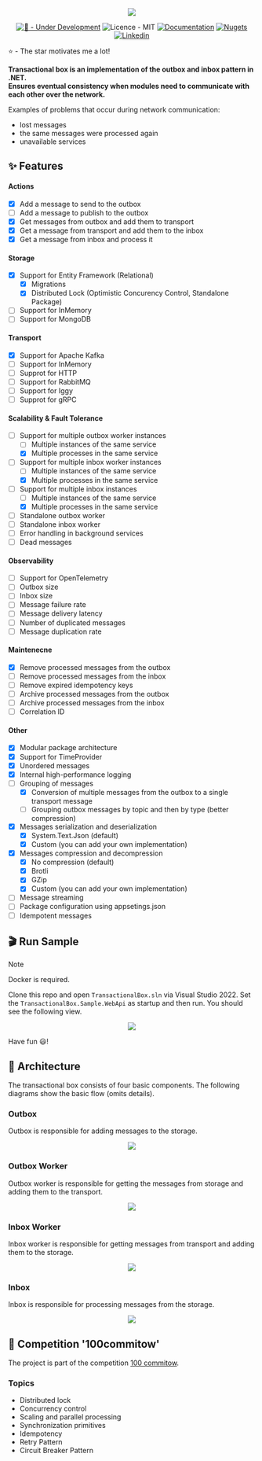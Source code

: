 <div align="center">
    <img src="assets/rounded-social-logo.png">
</div>

<div align="center">

[![🚧 - Under Development](https://img.shields.io/badge/🚧-Under_Development-orange)](https://)
![Licence - MIT](https://img.shields.io/badge/Licence-MIT-2ea44f)
[![Documentation](https://img.shields.io/badge/Documentation-2ea44f?logo=googledocs&logoColor=white)](https://transactionalbox.com/)
[![Nugets](https://img.shields.io/badge/Nugets-2ea44f?logo=nuget)](https://www.nuget.org/packages?q=TransactionalBox)
[![Linkedin](https://img.shields.io/badge/Linkedin-2ea44f?logo=linkedin)](https://www.linkedin.com/in/adimiko/)

</div>

:star: - The star motivates me a lot!   

**Transactional box is an implementation of the outbox and inbox pattern in .NET.**   
**Ensures eventual consistency when modules need to communicate with each other over the network.**

Examples of problems that occur during network communication:
- lost messages
- the same messages were processed again
- unavailable services

## ✨ Features
#### Actions
- [x] Add a message to send to the outbox
- [ ] Add a message to publish to the outbox
- [x] Get messages from outbox and add them to transport
- [x] Get a message from transport and add them to the inbox
- [x] Get a message from inbox and process it

#### Storage
- [x] Support for Entity Framework (Relational)
    - [x] Migrations
    - [X] Distributed Lock (Optimistic Concurency Control, Standalone Package)
- [ ] Support for InMemory
- [ ] Support for MongoDB

#### Transport
- [x] Support for Apache Kafka
- [ ] Support for InMemory
- [ ] Supprot for HTTP
- [ ] Support for RabbitMQ
- [ ] Support for Iggy
- [ ] Supprot for gRPC

#### Scalability & Fault Tolerance
- [ ] Support for multiple outbox worker instances
    - [ ] Multiple instances of the same service 
    - [x] Multiple processes in the same service
- [ ] Support for multiple inbox worker instances
    - [ ] Multiple instances of the same service 
    - [x] Multiple processes in the same service
- [ ] Support for multiple inbox instances
    - [ ] Multiple instances of the same service 
    - [x] Multiple processes in the same service
- [ ] Standalone outbox worker
- [ ] Standalone inbox worker
- [ ] Error handling in background services
- [ ] Dead messages

#### Observability
- [ ] Support for OpenTelemetry
- [ ] Outbox size
- [ ] Inbox size
- [ ] Message failure rate
- [ ] Message delivery latency
- [ ] Number of duplicated messages
- [ ] Message duplication rate

#### Maintenecne
- [x] Remove processed messages from the outbox
- [ ] Remove processed messages from the inbox
- [ ] Remove expired idempotency keys
- [ ] Archive processed messages from the outbox
- [ ] Archive processed messages from the inbox
- [ ] Correlation ID

#### Other
- [x] Modular package architecture
- [x] Support for TimeProvider
- [x] Unordered messages
- [X] Internal high-performance logging
- [ ] Grouping of messages
    - [x] Conversion of multiple messages from the outbox to a single transport message
    - [ ] Grouping outbox messages by topic and then by type (better compression)
- [X] Messages serialization and deserialization
    - [X] System.Text.Json (default)
    - [x] Custom (you can add your own implementation)
- [x] Messages compression and decompression
    - [X] No compression (default)
    - [X] Brotli
    - [x] GZip
    - [x] Custom (you can add your own implementation)
- [ ] Message streaming
- [ ] Package configuration using appsetings.json
- [ ] Idempotent messages

## :clapper: Run Sample
> [!NOTE]
> Docker is required.

Clone this repo and open `TransactionalBox.sln` via Visual Studio 2022. Set the `TransactionalBox.Sample.WebApi` as startup and then run. You should see the following view.

<div align="center">
    <img src="assets/samples/web-api-sample.png">
</div>

Have fun :smiley:!

## :european_castle: Architecture
The transactional box consists of four basic components.
The following diagrams show the basic flow (omits details).

### Outbox
Outbox is responsible for adding messages to the storage.
<div align="center">
    <img src="assets/diagrams/diagram-outbox.png">
</div>

### Outbox Worker
Outbox worker is responsible for getting the messages from storage and adding them to the transport.
<div align="center">
    <img src="assets/diagrams/diagram-outbox-worker.png">
</div>

### Inbox Worker
Inbox worker is responsible for getting messages from transport and adding them to the storage.
<div align="center">
    <img src="assets/diagrams/diagram-inbox-worker.png">
</div>

### Inbox 
Inbox is responsible for processing messages from the storage.
<div align="center">
    <img src="assets/diagrams/diagram-inbox.png">
</div>

## :medal_sports: Competition '100commitow'
The project is part of the competition [100 commitow](https://100commitow.pl).

### Topics
- Distributed lock
- Concurrency control
- Scaling and parallel processing
- Synchronization primitives
- Idempotency
- Retry Pattern
- Circuit Breaker Pattern
